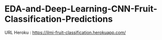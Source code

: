 # EDA-and-Deep-Learning-CNN-Fruit-Classification-Predictions

URL Heroku : https://ilmi-fruit-classification.herokuapp.com/
